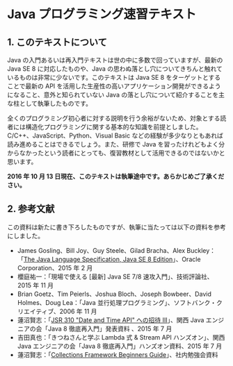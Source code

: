 # Java プログラミング速習テキスト

## 1. このテキストについて

Java の入門あるいは再入門テキストは世の中に多数で回っていますが、最新の Java SE 8 に対応したものや、Java の思わぬ落とし穴についてきちんと触れているものは非常に少ないです。このテキストは Java SE 8 をターゲットとすることで最新の API を活用した生産性の高いアプリケーション開発ができるようになること、意外と知られていない Java の落とし穴について紹介することを主な柱として執筆したものです。

全くのプログラミング初心者に対する説明を行う余裕がないため、対象とする読者には構造化プログラミングに関する基本的な知識を前提としました。C/C++、JavaScript、Python、Visual Basic などの経験が多少なりともあれば読み進めることはできるでしょう。また、研修で Java を習ったけれどもよく分からなかったという読者にとっても、復習教材として活用できるのではないかと思います。

**2016 年 10 月 13 日現在、このテキストは執筆途中です。あらかじめご了承ください。**

## 2. 参考文献

この資料は新たに書き下ろしたものですが、執筆に当たっては以下の資料を参考にしました。

- James Gosling、Bill Joy、Guy Steele、Gilad Bracha、Alex Buckley：「[The Java Language Specification, Java SE 8 Edition](https://docs.oracle.com/javase/specs/jls/se8/html/index.html)」、Oracle Corporation、2015 年 2 月
- 櫻庭祐一：「現場で使える [最新] Java SE 7/8 速攻入門」、技術評論社、2015 年 11 月
- Brian Goetz、Tim Peierls、Joshua Bloch、Joseph Bowbeer、David Holmes、Doug Lea：「Java 並行処理プログラミング」、ソフトバンク・クリエイティブ、2006 年 11 月
- 蓮沼賢志：「[JSR 310 "Date and Time API" への招待 III](http://www.slideshare.net/khasunuma/jsr310-3-61112729)」、関西 Java エンジニアの会「Java 8 徹底再入門」発表資料 、2015 年 7 月
- 吉田真也：「きつねさんと学ぶ Lambda 式 & Stream API ハンズオン」、関西 Java エンジニアの会「Java 8 徹底再入門」ハンズオン資料、2015 年 7 月
- 蓮沼賢志：「[Collections Framework Beginners Guide](http://www.slideshare.net/khasunuma/collections-framework-61112720)」、社内勉強会資料

